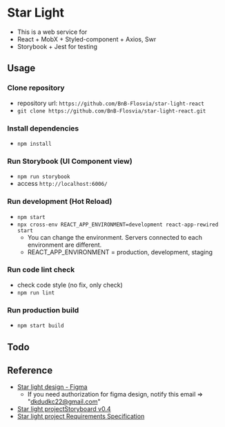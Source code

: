 # Star Light
- This is a web service for 
- React + MobX + Styled-component + Axios, Swr
- Storybook + Jest for testing

## Usage
### Clone repository
- repository url: `https://github.com/BnB-Flosvia/star-light-react`
- `git clone https://github.com/BnB-Flosvia/star-light-react.git`

### Install dependencies
- `npm install`

### Run Storybook (UI Component view)
- `npm run storybook`
- access `http://localhost:6006/`

### Run development (Hot Reload)
- `npm start`
- `npx cross-env REACT_APP_ENVIRONMENT=development react-app-rewired start`
  - You can change the environment. Servers connected to each environment are different.
  - REACT_APP_ENVIRONMENT = production, development, staging

### Run code lint check
- check code style (no fix, only check)
- `npm run lint`

### Run production build
- `npm start build`

## Todo

## Reference
- [Star light design - Figma]()
  - If you need authorization for figma design, notify this email => "dkdudkc22@gmail.com"
- [Star light projectStoryboard v0.4]()
- [Star light project Requirements Specification]()
